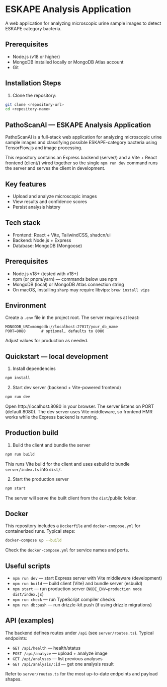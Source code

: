 # ESKAPE Analysis Application

A web application for analyzing microscopic urine sample images to detect ESKAPE category bacteria.

## Prerequisites

- Node.js (v18 or higher)
- MongoDB installed locally or MongoDB Atlas account
- Git

## Installation Steps

1. Clone the repository:
```bash
git clone <repository-url>
cd <repository-name>
```

## PathoScanAI — ESKAPE Analysis Application

PathoScanAI is a full-stack web application for analyzing microscopic urine sample images and classifying possible ESKAPE-category bacteria using TensorFlow.js and image processing.

This repository contains an Express backend (server/) and a Vite + React frontend (client/) wired together so the single `npm run dev` command runs the server and serves the client in development.

## Key features

- Upload and analyze microscopic images
- View results and confidence scores
- Persist analysis history

## Tech stack

- Frontend: React + Vite, TailwindCSS, shadcn/ui
- Backend: Node.js + Express
- Database: MongoDB (Mongoose)

## Prerequisites

- Node.js v18+ (tested with v18+)
- npm (or pnpm/yarn) — commands below use npm
- MongoDB (local) or MongoDB Atlas connection string
- On macOS, installing `sharp` may require libvips: `brew install vips`

## Environment

Create a `.env` file in the project root. The server requires at least:

```
MONGODB_URI=mongodb://localhost:27017/your_db_name
PORT=8080       # optional, defaults to 8080
```

Adjust values for production as needed.

## Quickstart — local development

1. Install dependencies

```bash
npm install
```

2. Start dev server (backend + Vite-powered frontend)

```bash
npm run dev
```

Open http://localhost:8080 in your browser. The server listens on PORT (default 8080). The dev server uses Vite middleware, so frontend HMR works while the Express backend is running.

## Production build

1. Build the client and bundle the server

```bash
npm run build
```

This runs Vite build for the client and uses esbuild to bundle `server/index.ts` into `dist/`.

2. Start the production server

```bash
npm start
```

The server will serve the built client from the `dist`/public folder.

## Docker

This repository includes a `Dockerfile` and `docker-compose.yml` for containerized runs. Typical steps:

```bash
docker-compose up --build
```

Check the `docker-compose.yml` for service names and ports.

## Useful scripts

- `npm run dev` — start Express server with Vite middleware (development)
- `npm run build` — build client (Vite) and bundle server (esbuild)
- `npm start` — run production server (`NODE_ENV=production node dist/index.js`)
- `npm run check` — run TypeScript compiler checks
- `npm run db:push` — run drizzle-kit push (if using drizzle migrations)


## API (examples)

The backend defines routes under `/api` (see `server/routes.ts`). Typical endpoints:

- `GET /api/health` — health/status
- `POST /api/analyze` — upload + analyze image
- `GET /api/analyses` — list previous analyses
- `GET /api/analysis/:id` — get one analysis result

Refer to `server/routes.ts` for the most up-to-date endpoints and payload shapes.
